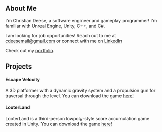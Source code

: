 ## About Me
I'm Christian Deese, a software engineer and gameplay programmer! I'm familiar with Unreal Engine, Unity, C++, and C#.

I am looking for job opportunities! Reach out to me at cdeesemail@gmail.com or connect with me on [LinkedIn](https://www.linkedin.com/in/chdeese)

Check out my [portfolio](https://chdeese.github.io).

## Projects

#### Escape Velocity
A 3D platformer with a dynamic gravity system and a propulsion gun for traversal through the level.
You can download the game [here!](https://sal-ev.itch.io/escape-velocity)

#### LooterLand
LooterLand is a third-person lowpoly-style score accumulation game created in Unity.
You can download the game [here!](https://looter-land.itch.io/looter-land)



<!--
**chdeese/chdeese** is a ✨ _special_ ✨ repository because its `README.md` (this file) appears on your GitHub profile.

Here are some ideas to get you started:

- 🔭 I’m currently working on ...
- 🌱 I’m currently learning ...
- 👯 I’m looking to collaborate on ...
- 🤔 I’m looking for help with ...
- 💬 Ask me about ...
- 📫 How to reach me: ...
- 😄 Pronouns: ...
- ⚡ Fun fact: ...
-->
